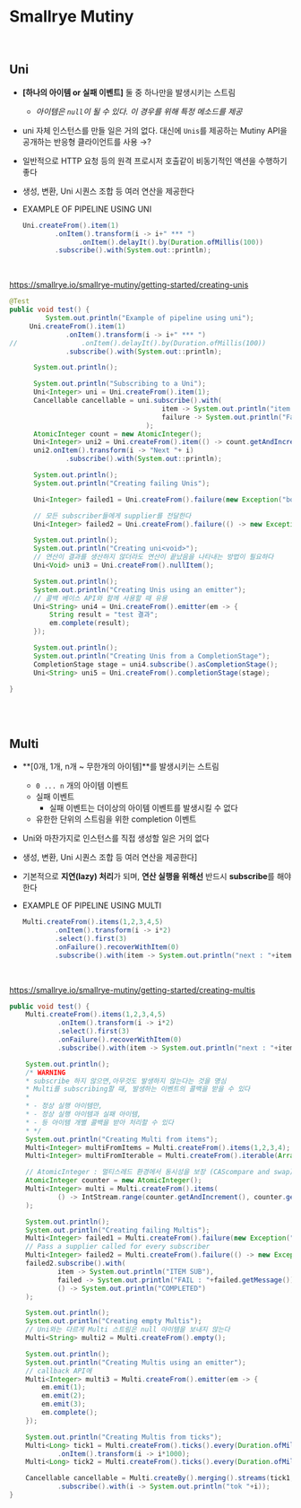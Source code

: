 # Smallrye Mutiny

<br>



## Uni

- **[하나의 아이템 or 실패 이벤트]** 둘 중 하나만을 발생시키는 스트림

  - *아이템은 `null`이 될 수 있다.  이 경우를 위해 특정 메소드를 제공*

- uni 자체 인스턴스를 만들 일은 거의 없다. 대신에 `Unis`를 제공하는 Mutiny API을 공개하는 반응형 클라이언트를 사용 →?

- 일반적으로 HTTP 요청 등의 원격 프로시저 호출같이  비동기적인 액션을 수행하기 좋다

- 생성, 변환, Uni 시퀀스 조합 등 여러 연산을 제공한다

- EXAMPLE OF PIPELINE USING UNI

  ```java
  Uni.createFrom().item(1)
          .onItem().transform(i -> i+" *** ")
  				.onItem().delayIt().by(Duration.ofMillis(100))
          .subscribe().with(System.out::println);
  ```

<br>



https://smallrye.io/smallrye-mutiny/getting-started/creating-unis

```java
@Test
public void test() {
		 System.out.println("Example of pipeline using uni");
     Uni.createFrom().item(1)
              .onItem().transform(i -> i+" *** ")
//                .onItem().delayIt().by(Duration.ofMillis(100))
              .subscribe().with(System.out::println);

      System.out.println();

      System.out.println("Subscribing to a Uni");
      Uni<Integer> uni = Uni.createFrom().item(1);
      Cancellable cancellable = uni.subscribe().with(
                                      item -> System.out.println("item "+item),
                                      failure -> System.out.println("Failed with "+failure)
                                  );
      AtomicInteger count = new AtomicInteger();
      Uni<Integer> uni2 = Uni.createFrom().item(() -> count.getAndIncrement());
      uni2.onItem().transform(i -> "Next "+ i)
              .subscribe().with(System.out::println);

      System.out.println();
      System.out.println("Creating failing Unis");

      Uni<Integer> failed1 = Uni.createFrom().failure(new Exception("boom"));

      // 모든 subscriber들에게 supplier를 전달한다
      Uni<Integer> failed2 = Uni.createFrom().failure(() -> new Exception("boom"));

      System.out.println();
      System.out.println("Creating uni<void>");
      // 연산이 결과를 생산하지 않더라도 연산이 끝났음을 나타내는 방법이 필요하다
      Uni<Void> uni3 = Uni.createFrom().nullItem();

      System.out.println();
      System.out.println("Creating Unis using an emitter");
      // 콜백 베이스 API와 함께 사용할 때 유용
      Uni<String> uni4 = Uni.createFrom().emitter(em -> {
          String result = "test 결과";
          em.complete(result);
      });

      System.out.println();
      System.out.println("Creating Unis from a CompletionStage");
      CompletionStage stage = uni4.subscribe().asCompletionStage();
      Uni<String> uni5 = Uni.createFrom().completionStage(stage);

}
```

<br>

<br>





## Multi

- **[0개, 1개, n개 ~ 무한개의 아이템]**를 발생시키는 스트림

  - `0 ... n` 개의 아이템 이벤트
  - 실패 이벤트
    - 실패 이벤트는 더이상의 아이템 이벤트를 발생시킬 수 없다
  - 유한한 단위의 스트림을 위한 completion 이벤트

- Uni와 마찬가지로 인스턴스를 직접 생성할 일은 거의 없다

- 생성, 변환, Uni 시퀀스 조합 등 여러 연산을 제공한다]

- 기본적으로 **지연(lazy) 처리**가 되며, **연산 실행을 위해선** 반드시 **subscribe**를 해야 한다

- EXAMPLE OF PIPELINE USING MULTI

  ```java
  Multi.createFrom().items(1,2,3,4,5)
          .onItem().transform(i -> i*2)
          .select().first(3)
          .onFailure().recoverWithItem(0)
          .subscribe().with(item -> System.out.println("next : "+item));
  ```

<br>



https://smallrye.io/smallrye-mutiny/getting-started/creating-multis

```java
public void test() {
    Multi.createFrom().items(1,2,3,4,5)
            .onItem().transform(i -> i*2)
            .select().first(3)
            .onFailure().recoverWithItem(0)
            .subscribe().with(item -> System.out.println("next : "+item));

    System.out.println();
    /* WARNING
    * subscribe 하지 않으면,아무것도 발생하지 않는다는 것을 명심
    * Multi를 subscribing할 때, 발생하는 이벤트의 콜백을 받을 수 있다
    *
    * - 정상 실행 아이템만,
    * - 정상 실행 아이템과 실패 아이템,
    * - 등 아이템 개별 콜백을 받아 처리할 수 있다
    * */
    System.out.println("Creating Multi from items");
    Multi<Integer> multiFromItems = Multi.createFrom().items(1,2,3,4);
    Multi<Integer> multiFromIterable = Multi.createFrom().iterable(Arrays.asList(1,2,3,4,5));

    // AtomicInteger : 멀티스레드 환경에서 동시성을 보장 (CAScompare and swap)를 이용해서 동시성 보장
    AtomicInteger counter = new AtomicInteger();
    Multi<Integer> multi = Multi.createFrom().items(
            () -> IntStream.range(counter.getAndIncrement(), counter.get()*2).boxed()
    );

    System.out.println();
    System.out.println("Creating failing Multis");
    Multi<Integer> failed1 = Multi.createFrom().failure(new Exception("boom"));
    // Pass a supplier called for every subscriber
    Multi<Integer> failed2 = Multi.createFrom().failure(() -> new Exception("boom"));
    failed2.subscribe().with(
            item -> System.out.println("ITEM SUB"),
            failed -> System.out.println("FAIL : "+failed.getMessage()),
            () -> System.out.println("COMPLETED")
    );

    System.out.println();
    System.out.println("Creating empty Multis");
    // Uni와는 다르게 Multi 스트림은 null 아이템을 보내지 않는다
    Multi<String> multi2 = Multi.createFrom().empty();

    System.out.println();
    System.out.println("Creating Multis using an emitter");
    // callback API에
    Multi<Integer> multi3 = Multi.createFrom().emitter(em -> {
        em.emit(1);
        em.emit(2);
        em.emit(3);
        em.complete();
    });

    System.out.println("Creating Multis from ticks");
    Multi<Long> tick1 = Multi.createFrom().ticks().every(Duration.ofMillis(100))
            .onItem().transform(i -> i*1000);
    Multi<Long> tick2 = Multi.createFrom().ticks().every(Duration.ofMillis(50));

    Cancellable cancellable = Multi.createBy().merging().streams(tick1, tick2)
            .subscribe().with(i -> System.out.println("tok "+i));
}
```

